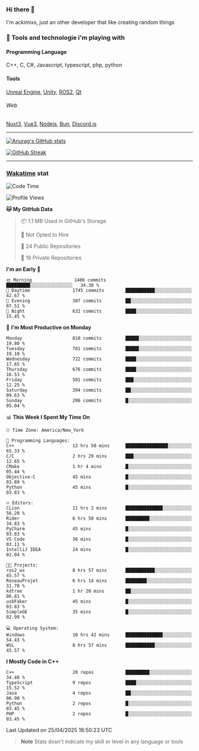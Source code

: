 ### Hi there 👋

I'm ackimixs, just an other developer that like creating random things

### 🧰 Tools and technologie i'm playing with

#### Programming Language
C++, C, C#, Javascript, typescript, php, python

#### Tools
[Unreal Engine](https://www.unrealengine.com), [Unity](https://unity.com/), [ROS2](https://ros.org/), [Qt](https://www.qt.io/)

###### Web
[Nuxt3](https://nuxt.com/), [Vue3](https://vuejs.org/), [Nodejs](https://nodejs.org), [Bun](https://bun.sh/), [Discord.js](https://discord.js.org/)

---

[![Anurag's GitHub stats](https://github-readme-stats.vercel.app/api?username=ackimixs&show_icons=true&theme=github_dark&count_private=true)](https://github.com/anuraghazra/github-readme-stats)

[![GitHub Streak](https://github-readme-streak-stats.herokuapp.com?user=Ackimixs&theme=github-dark-blue&date_format=j%20M%5B%20Y%5D&mode=weekly)](https://git.io/streak-stats)

---
 
 ### [Wakatime](https://wakatime.com/) stat

<!--START_SECTION:waka-->
![Code Time](http://img.shields.io/badge/Code%20Time-1%2C591%20hrs%2028%20mins-blue)

![Profile Views](http://img.shields.io/badge/Profile%20Views-0-blue)

**🐱 My GitHub Data** 

> 📦 1.1 MB Used in GitHub's Storage 
 > 
> 🚫 Not Opted to Hire
 > 
> 📜 24 Public Repositories 
 > 
> 🔑 19 Private Repositories 
 > 
**I'm an Early 🐤** 

```text
🌞 Morning                1406 commits        █████████░░░░░░░░░░░░░░░░   34.38 % 
🌆 Daytime                1745 commits        ███████████░░░░░░░░░░░░░░   42.67 % 
🌃 Evening                307 commits         ██░░░░░░░░░░░░░░░░░░░░░░░   07.51 % 
🌙 Night                  632 commits         ████░░░░░░░░░░░░░░░░░░░░░   15.45 % 
```
📅 **I'm Most Productive on Monday** 

```text
Monday                   810 commits         █████░░░░░░░░░░░░░░░░░░░░   19.80 % 
Tuesday                  781 commits         █████░░░░░░░░░░░░░░░░░░░░   19.10 % 
Wednesday                722 commits         ████░░░░░░░░░░░░░░░░░░░░░   17.65 % 
Thursday                 676 commits         ████░░░░░░░░░░░░░░░░░░░░░   16.53 % 
Friday                   501 commits         ███░░░░░░░░░░░░░░░░░░░░░░   12.25 % 
Saturday                 394 commits         ██░░░░░░░░░░░░░░░░░░░░░░░   09.63 % 
Sunday                   206 commits         █░░░░░░░░░░░░░░░░░░░░░░░░   05.04 % 
```


📊 **This Week I Spent My Time On** 

```text
🕑︎ Time Zone: America/New_York

💬 Programming Languages: 
C++                      12 hrs 50 mins      ████████████████░░░░░░░░░   65.33 % 
C/C                      2 hrs 29 mins       ███░░░░░░░░░░░░░░░░░░░░░░   12.65 % 
CMake                    1 hr 4 mins         █░░░░░░░░░░░░░░░░░░░░░░░░   05.44 % 
Objective-C              45 mins             █░░░░░░░░░░░░░░░░░░░░░░░░   03.89 % 
Python                   45 mins             █░░░░░░░░░░░░░░░░░░░░░░░░   03.83 % 

🔥 Editors: 
CLion                    11 hrs 2 mins       ██████████████░░░░░░░░░░░   56.20 % 
Rider                    6 hrs 50 mins       █████████░░░░░░░░░░░░░░░░   34.83 % 
PyCharm                  45 mins             █░░░░░░░░░░░░░░░░░░░░░░░░   03.83 % 
VS Code                  36 mins             █░░░░░░░░░░░░░░░░░░░░░░░░   03.11 % 
IntelliJ IDEA            24 mins             █░░░░░░░░░░░░░░░░░░░░░░░░   02.04 % 

🐱‍💻 Projects: 
ros2_ws                  8 hrs 57 mins       ███████████░░░░░░░░░░░░░░   45.57 % 
ReseauProjet             6 hrs 14 mins       ████████░░░░░░░░░░░░░░░░░   31.78 % 
kdtree                   1 hr 20 mins        ██░░░░░░░░░░░░░░░░░░░░░░░   06.81 % 
usbFaker                 45 mins             █░░░░░░░░░░░░░░░░░░░░░░░░   03.83 % 
SimpleGE                 35 mins             █░░░░░░░░░░░░░░░░░░░░░░░░   02.99 % 

💻 Operating System: 
Windows                  10 hrs 42 mins      ██████████████░░░░░░░░░░░   54.43 % 
WSL                      8 hrs 57 mins       ███████████░░░░░░░░░░░░░░   45.57 % 
```

**I Mostly Code in C++** 

```text
C++                      20 repos            █████████░░░░░░░░░░░░░░░░   34.48 % 
TypeScript               9 repos             ████░░░░░░░░░░░░░░░░░░░░░   15.52 % 
Java                     4 repos             ██░░░░░░░░░░░░░░░░░░░░░░░   06.90 % 
Python                   2 repos             █░░░░░░░░░░░░░░░░░░░░░░░░   03.45 % 
PHP                      2 repos             █░░░░░░░░░░░░░░░░░░░░░░░░   03.45 % 
```




 Last Updated on 25/04/2025 18:50:23 UTC
<!--END_SECTION:waka-->

> **Note**
> Stats dosn't indicate my skill or level in any language or tools
